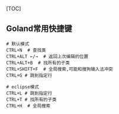 [TOC]



## Goland常用快捷键

```shell
# 默认模式
CTRL+N  # 查找类
CTRL+ALT ←/→  # 返回上次编辑的位置
CTRL+ALT+B  # 找所有的子类
CTRL+SHIFT+F  # 全局搜索,可能和搜狗输入法冲突
CTRL+G # 跳到指定行

# eclipse模式
CTRL+L # 跳到指定行
CTRL+T # 找所有的子类
CTRL+H  # 全局搜索
```

